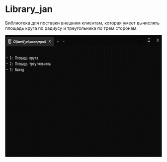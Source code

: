 # Library_jan
Библиотека для поставки внешним клиентам, которая умеет вычислять площадь круга по радиусу и треугольника по трем сторонам.

<img src="https://github.com/arutofu/Library_jan/blob/master/ScreensAndGifs/GIF%2006.02.2023%2020-15-52.gif" width="791" height="392">
